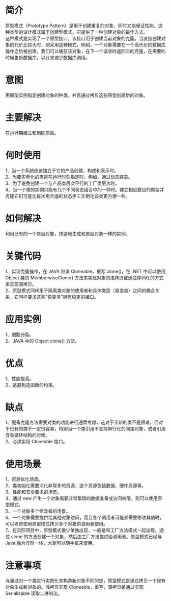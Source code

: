 # 简介
原型模式（Prototype Pattern）是用于创建重复的对象，同时又能保证性能。这种类型的设计模式属于创建型模式，它提供了一种创建对象的最佳方式。<br>
这种模式是实现了一个原型接口，该接口用于创建当前对象的克隆。当直接创建对象的代价比较大时，则采用这种模式。例如，一个对象需要在一个高代价的数据库操作之后被创建。我们可以缓存该对象，在下一个请求时返回它的克隆，在需要的时候更新数据库，以此来减少数据库调用。
# 意图
用原型实例指定创建对象的种类，并且通过拷贝这些原型创建新的对象。
# 主要解决
在运行期建立和删除原型。
# 何时使用
1、当一个系统应该独立于它的产品创建，构成和表示时。<br>
2、当要实例化的类是在运行时刻指定时，例如，通过动态装载。<br>
3、为了避免创建一个与产品类层次平行的工厂类层次时。<br>
4、当一个类的实例只能有几个不同状态组合中的一种时。建立相应数目的原型并克隆它们可能比每次用合适的状态手工实例化该类更方便一些。<br>
# 如何解决
利用已有的一个原型对象，快速地生成和原型对象一样的实例。
# 关键代码
1、实现克隆操作，在 JAVA 继承 Cloneable，重写 clone()，在 .NET 中可以使用 Object 类的 MemberwiseClone() 方法来实现对象的浅拷贝或通过序列化的方式来实现深拷贝。<br>
2、原型模式同样用于隔离类对象的使用者和具体类型（易变类）之间的耦合关系，它同样要求这些"易变类"拥有稳定的接口。<br>
# 应用实例
1、细胞分裂。<br>
2、JAVA 中的 Object clone() 方法。<br>
# 优点
1、性能提高。<br>
2、逃避构造函数的约束。<br>
# 缺点
1、配备克隆方法需要对类的功能进行通盘考虑，这对于全新的类不是很难，但对于已有的类不一定很容易，特别当一个类引用不支持串行化的间接对象，或者引用含有循环结构的时候。<br>
2、必须实现 Cloneable 接口。<br>
# 使用场景
1、资源优化场景。<br>
2、类初始化需要消化非常多的资源，这个资源包括数据、硬件资源等。<br>
3、性能和安全要求的场景。<br>
4、通过 new 产生一个对象需要非常繁琐的数据准备或访问权限，则可以使用原型模式。<br>
5、一个对象多个修改者的场景。<br>
6、一个对象需要提供给其他对象访问，而且各个调用者可能都需要修改其值时，可以考虑使用原型模式拷贝多个对象供调用者使用。<br>
7、在实际项目中，原型模式很少单独出现，一般是和工厂方法模式一起出现，通过 clone 的方法创建一个对象，然后由工厂方法提供给调用者。原型模式已经与 Java 融为浑然一体，大家可以随手拿来使用。<br>
# 注意事项
与通过对一个类进行实例化来构造新对象不同的是，原型模式是通过拷贝一个现有对象生成新对象的。浅拷贝实现 Cloneable，重写，深拷贝是通过实现 Serializable 读取二进制流。


